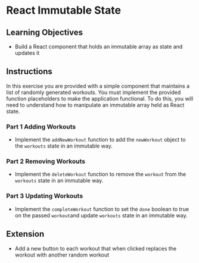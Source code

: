 # React Immutable State

## Learning Objectives
- Build a React component that holds an immutable array as state and updates it

## Instructions
In this exercise you are provided with a simple component that maintains a list of randomly generated workouts. You must implement the provided function placeholders to make the application functional. To do this, you will need to understand how to manipulate an immutable array held as React state.

### Part 1 Adding Workouts
- Implement the `addNewWorkout` function to add the `newWorkout` object to the `workouts` state in an immutable way.

### Part 2 Removing Workouts
- Implement the `deleteWorkout` function to remove the `workout` from the `workouts` state in an immutable way.

### Part 3 Updating Workouts
- Implement the `completeWorkout` function to set the `done` boolean to true on the passed `workout`and update `workouts` state in an immutable way.

## Extension
- Add a new button to each workout that when clicked replaces the workout with another random workout